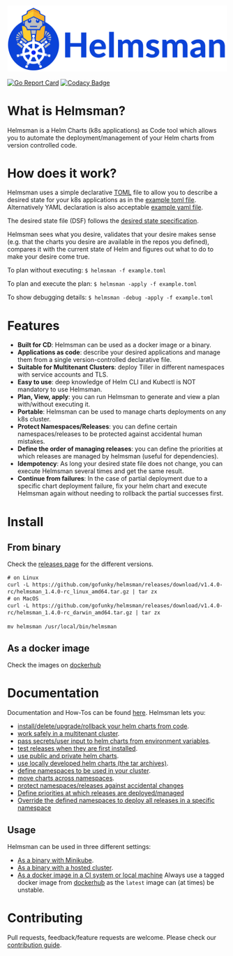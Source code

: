 ![helmsman-logo](docs/images/helmsman.png)

[![Go Report Card](https://goreportcard.com/badge/github.com/gofunky/helmsman)](https://goreportcard.com/report/github.com/gofunky/helmsman)
[![Codacy Badge](https://api.codacy.com/project/badge/Grade/5cb4f4fd3bb54fd99f1076bb686d3d8e)](https://www.codacy.com/app/gofunky/helmsman?utm_source=github.com&amp;utm_medium=referral&amp;utm_content=gofunky/helmsman&amp;utm_campaign=Badge_Grade)


# What is Helmsman?

Helmsman is a Helm Charts (k8s applications) as Code tool which allows you to automate the deployment/management of your Helm charts from version controlled code.

# How does it work?

Helmsman uses a simple declarative [TOML](https://github.com/toml-lang/toml) file to allow you to describe a desired state for your k8s applications as in the [example toml file](https://github.com/gofunky/helmsman/blob/master/example.toml).
Alternatively YAML declaration is also acceptable [example yaml file](https://github.com/gofunky/helmsman/blob/master/example.yaml).

The desired state file (DSF) follows the [desired state specification](https://github.com/gofunky/helmsman/blob/master/docs/desired_state_specification.md).

Helmsman sees what you desire, validates that your desire makes sense (e.g. that the charts you desire are available in the repos you defined), compares it with the current state of Helm and figures out what to do to make your desire come true. 

To plan without executing:
``` $ helmsman -f example.toml ```

To plan and execute the plan:
``` $ helmsman -apply -f example.toml ```

To show debugging details:
``` $ helmsman -debug -apply -f example.toml ```

# Features

- **Built for CD**: Helmsman can be used as a docker image or a binary. 
- **Applications as code**: describe your desired applications and manage them from a single version-controlled declarative file.
- **Suitable for Multitenant Clusters**: deploy Tiller in different namespaces with service accounts and TLS.
- **Easy to use**: deep knowledge of Helm CLI and Kubectl is NOT mandatory to use Helmsman. 
- **Plan, View, apply**: you can run Helmsman to generate and view a plan with/without executing it. 
- **Portable**: Helmsman can be used to manage charts deployments on any k8s cluster.
- **Protect Namespaces/Releases**: you can define certain namespaces/releases to be protected against accidental human mistakes.
- **Define the order of managing releases**: you can define the priorities at which releases are managed by helmsman (useful for dependencies).
- **Idempotency**: As long your desired state file does not change, you can execute Helmsman several times and get the same result. 
- **Continue from failures**: In the case of partial deployment due to a specific chart deployment failure, fix your helm chart and execute Helmsman again without needing to rollback the partial successes first.

# Install

## From binary

Check the [releases page](https://github.com/gofunky/helmsman/releases) for the different versions.
```
# on Linux
curl -L https://github.com/gofunky/helmsman/releases/download/v1.4.0-rc/helmsman_1.4.0-rc_linux_amd64.tar.gz | tar zx
# on MacOS
curl -L https://github.com/gofunky/helmsman/releases/download/v1.4.0-rc/helmsman_1.4.0-rc_darwin_amd64.tar.gz | tar zx

mv helmsman /usr/local/bin/helmsman
```

## As a docker image
Check the images on [dockerhub](https://hub.docker.com/r/gofunky/helmsman/tags/)

# Documentation

Documentation and How-Tos can be found [here](https://github.com/gofunky/helmsman/blob/master/docs/).
Helmsman lets you:

- [install/delete/upgrade/rollback your helm charts from code](https://github.com/gofunky/helmsman/blob/master/docs/how_to/manipulate_apps.md).
- [work safely in a multitenant cluster](https://github.com/gofunky/helmsman/blob/master/docs/how_to/multitenant_clusters_guide.md).
- [pass secrets/user input to helm charts from environment variables](https://github.com/gofunky/helmsman/blob/master/docs/how_to/pass_secrets_from_env_variables.md).
- [test releases when they are first installed](https://github.com/gofunky/helmsman/blob/master/docs/how_to/test_charts.md).
- [use public and private helm charts](https://github.com/gofunky/helmsman/blob/master/docs/how_to/use_private_helm_charts.md).
- [use locally developed helm charts (the tar archives)](https://github.com/gofunky/helmsman/blob/master/docs/how_to/use_local_charts.md).
- [define namespaces to be used in your cluster](https://github.com/gofunky/helmsman/blob/master/docs/how_to/define_namespaces.md).
- [move charts across namespaces](https://github.com/gofunky/helmsman/blob/master/docs/how_to/move_charts_across_namespaces.md).
- [protect namespaces/releases against accidental changes](https://github.com/gofunky/helmsman/blob/master/docs/how_to/protect_namespaces_and_releases.md)
- [Define priorities at which releases are deployed/managed](https://github.com/gofunky/helmsman/blob/master/docs/how_to/use_the_priority_key.md)
- [Override the defined namespaces to deploy all releases in a specific namespace](https://github.com/gofunky/helmsman/blob/master/docs/how_to/override_defined_namespaces.md)


## Usage 

Helmsman can be used in three different settings:

- [As a binary with Minikube](https://github.com/gofunky/helmsman/blob/master/docs/how_to/run_helmsman_with_minikube.md).
- [As a binary with a hosted cluster](https://github.com/gofunky/helmsman/blob/master/docs/how_to/run_helmsman_with_hosted_cluster.md).
- [As a docker image in a CI system or local machine](https://github.com/gofunky/helmsman/blob/master/docs/how_to/run_helmsman_in_ci.md) Always use a tagged docker image from [dockerhub](https://hub.docker.com/r/gofunky/helmsman/) as the `latest` image can (at times) be unstable.


# Contributing

Pull requests, feedback/feature requests are welcome. Please check our [contribution guide](CONTRIBUTION.md).

